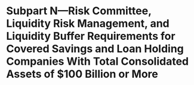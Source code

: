 # Subpart N—Risk Committee, Liquidity Risk Management, and Liquidity Buffer Requirements for Covered Savings and Loan Holding Companies With Total Consolidated Assets of $100 Billion or More

